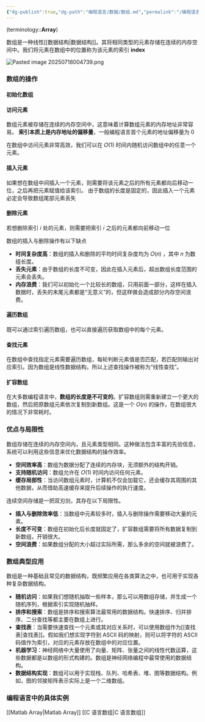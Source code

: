```yaml
---
{"dg-publish":true,"dg-path":"编程语言/数据/数组.md","permalink":"/编程语言/数据/数组/","dgPassFrontmatter":true,"noteIcon":"","created":"2024-05-21T15:20:28.316+08:00","updated":"2025-07-18T00:54:52.552+08:00"}
---
```


(terminology::**Array**)

数组是一种线性[[数据结构\|数据结构]]。其将相同类型的元素存储在连续的内存空间中。我们将元素在数组中的位置称为该元素的索引 **index** 

![Pasted image 20250718004739.png](/img/user/Functional%20files/Photo%20Resources/Pasted%20image%2020250718004739.png)

### 数组的操作

#### 初始化数组

#### 访问元素
数组元素被存储在连续的内存空间中，这意味着计算数组元素的内存地址非常容易。
**索引本质上是内存地址的偏移量**，一般编程语言首个元素的地址偏移量为 0

在数组中访问元素非常高效，我们可以在 𝑂(1) 时间内随机访问数组中的任意一个元素。
#### 插入元素
如果想在数组中间插入一个元素，则需要将该元素之后的所有元素都向后移动一位，之后再把元素赋值给该索引。
由于数组的长度是固定的，因此插入一个元素必定会导致数组尾部元素丢失
#### 删除元素
若想删除索引 𝑖 处的元素，则需要把索引 𝑖 之后的元素都向前移动一位

数组的插入与删除操作有以下缺点
- **时间复杂度高**：数组的插入和删除的平均时间复杂度均为 𝑂(𝑛) ，其中 𝑛 为数组长度。
- **丢失元素**：由于数组的长度不可变，因此在插入元素后，超出数组长度范围的元素会丢失。
- **内存浪费**：我们可以初始化一个比较长的数组，只用前面一部分，这样在插入数据时，丢失的末尾元素都是“无意义”的，但这样做会造成部分内存空间浪费。

#### 遍历数组
既可以通过索引遍历数组，也可以直接遍历获取数组中的每个元素。

#### 查找元素
在数组中查找指定元素需要遍历数组，每轮判断元素值是否匹配，若匹配则输出对应索引。因为数组是线性数据结构，所以上述查找操作被称为“线性查找”。

#### 扩容数组
在大多数编程语言中，**数组的长度是不可变的**。扩容数组则需重新建立一个更大的数组，然后把原数组元素依次复制到新数组。这是一个 $O(n)$ 的操作，在数组很大的情况下非常耗时。



### 优点与局限性
数组存储在连续的内存空间内，且元素类型相同。这种做法包含丰富的先验信息，系统可以利用这些信息来优化数据结构的操作效率。
- **空间效率高**：数组为数据分配了连续的内存块，无须额外的结构开销。
- **支持随机访问**：数组允许在 𝑂(1) 时间内访问任何元素。
- **缓存局部性**：当访问数组元素时，计算机不仅会加载它，还会缓存其周围的其他数据，从而借助高速缓存来提升后续操作的执行速度。

连续空间存储是一把双刃剑，其存在以下局限性。
- **插入与删除效率低**：当数组中元素较多时，插入与删除操作需要移动大量的元素。
- **长度不可变**：数组在初始化后长度就固定了，扩容数组需要将所有数据复制到新数组，开销很大。
- **空间浪费**：如果数组分配的大小超过实际所需，那么多余的空间就被浪费了。


### 数组典型应用
数组是一种基础且常见的数据结构，既频繁应用在各类算法之中，也可用于实现各种复杂数据结构。
- **随机访问**：如果我们想随机抽取一些样本，那么可以用数组存储，并生成一个随机序列，根据索引实现随机抽样。
- **排序和搜索**：数组是排序和搜索算法最常用的数据结构。快速排序、归并排序、二分查找等都主要在数组上进行。
- **查找表**：当需要快速查找一个元素或其对应关系时，可以使用数组作为[[查找表\|查找表]]。假如我们想实现字符到 ASCII 码的映射，则可以将字符的 ASCII 码值作为索引，对应的元素存放在数组中的对应位置。
- **机器学习**：神经网络中大量使用了向量、矩阵、张量之间的线性代数运算，这些数据都是以数组的形式构建的。数组是神经网络编程中最常使用的数据结构。
- **数据结构实现**：数组可以用于实现栈、队列、哈希表、堆、图等数据结构。例如，图的邻接矩阵表示实际上是一个二维数组。

### 编程语言中的具体实例
[[Matlab Array\|Matlab Array]]
[[C 语言数组\|C 语言数组]]

